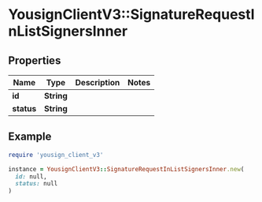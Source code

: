 # YousignClientV3::SignatureRequestInListSignersInner

## Properties

| Name | Type | Description | Notes |
| ---- | ---- | ----------- | ----- |
| **id** | **String** |  |  |
| **status** | **String** |  |  |

## Example

```ruby
require 'yousign_client_v3'

instance = YousignClientV3::SignatureRequestInListSignersInner.new(
  id: null,
  status: null
)
```

